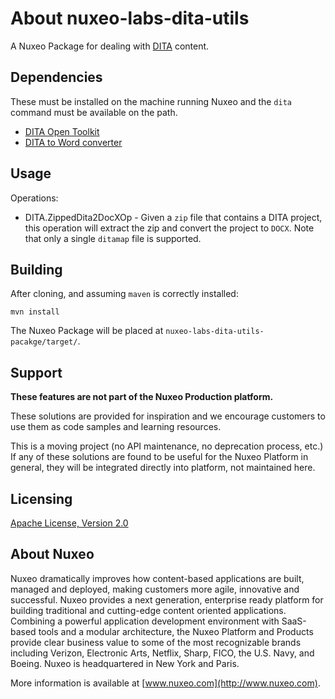 # About **nuxeo-labs-dita-utils**

A Nuxeo Package for dealing with [DITA](http://dita.xml.org/) content.

## Dependencies

These must be installed on the machine running Nuxeo and the `dita` command must be available on the path.

* [DITA Open Toolkit](http://www.dita-ot.org/)
* [DITA to Word converter](https://github.com/jelovirt/com.elovirta.ooxml)

## Usage

Operations:

* DITA.ZippedDita2DocXOp - Given a `zip` file that contains a DITA project, this operation will extract the zip and convert the project to `DOCX`. Note that only a single `ditamap` file is supported.

## Building

After cloning, and assuming `maven` is correctly installed:

`mvn install`

The Nuxeo Package will be placed at `nuxeo-labs-dita-utils-pacakge/target/`.

## Support

**These features are not part of the Nuxeo Production platform.**

These solutions are provided for inspiration and we encourage customers to use them as code samples and learning resources.

This is a moving project (no API maintenance, no deprecation process, etc.) If any of these solutions are found to be useful for the Nuxeo Platform in general, they will be integrated directly into platform, not maintained here.

## Licensing

[Apache License, Version 2.0](http://www.apache.org/licenses/LICENSE-2.0)

## About Nuxeo

Nuxeo dramatically improves how content-based applications are built, managed and deployed, making customers more agile, innovative and successful. Nuxeo provides a next generation, enterprise ready platform for building traditional and cutting-edge content oriented applications. Combining a powerful application development environment with SaaS-based tools and a modular architecture, the Nuxeo Platform and Products provide clear business value to some of the most recognizable brands including Verizon, Electronic Arts, Netflix, Sharp, FICO, the U.S. Navy, and Boeing. Nuxeo is headquartered in New York and Paris.

More information is available at [www.nuxeo.com](http://www.nuxeo.com).
